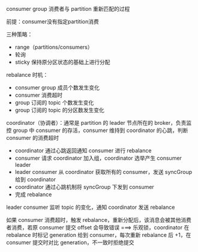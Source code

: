 consumer group 消费者与 partition 重新匹配的过程

前提：consumer没有指定partition消费

三种策略：
- range（partitions/consumers）
- 轮询
- sticky 保持原分区状态的基础上进行分配

rebalance 时机：
- consumer group 成员个数发生变化
- consumer 消费超时
- group 订阅的 topic 个数发生变化
- group 订阅的 topic 的分区数发生变化


coordinator（协调者）：通常是 partition 的 leader 节点所在的 broker，负责监控 group 中 consumer 的存活，consumer 维持到 coordinator 的心跳，判断 consumer 的消费超时
- coordinator 通过心跳返回通知 consumer 进行 rebalance
- consumer 请求 coordinator 加入组，coordinator 选举产生 consumer leader
- leader consumer 从 coordinator 获取所有的 consumer，发送 syncGroup 给到 coordinator
- coordinator 通过心跳机制将 syncGroup 下发到 consumer
- 完成 rebalance

leader consumer 监听 topic 的变化，通知 coordinator 发送 rebalance

如果 consumer 消费超时，触发 rebalance，重新分配后，该消息会被其他消费者消费，若原 consumer 提交 offset 会导致错误
===> 乐观锁，coordinator 在 rebalance 时标记 generation 给到 consumer，每次重新 rebalance 后 +1，在 consumer 提交时对比 generation，不一致时拒绝提交
